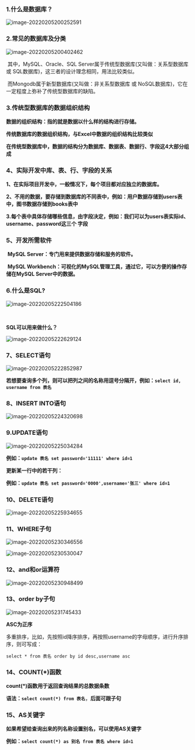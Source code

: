 ### 1.什么是数据库？

![image-20220205200252591](C:\Users\000\AppData\Roaming\Typora\typora-user-images\image-20220205200252591.png)



### 2.常见的数据库及分类

![image-20220205200402462](C:\Users\000\AppData\Roaming\Typora\typora-user-images\image-20220205200402462.png)

​		其中，MySQL、Oracle、SQL Server属于传统型数据库(又叫做：关系型数据库 或 SQL数据库)，这三者的设计理念相同，用法比较类似。

​		而Mongodb属于新型数据库(又叫做：非关系型数据库 或 NoSQL数据库)，它在一定程度上弥补了传统型数据库的缺陷。



### 3.传统型数据库的数据组织结构

​		**数据的组织结构：指的就是数据以什么样的结构进行存储。**

​		**传统数据库的数据组织结构，与Excel中数据的组织结构比较类似**

​		**在传统型数据库中，数据的结构分为数据库、数据表、数据行、字段这4大部分组成**



### 4、实际开发中库、表、行、字段的关系

​		**1、在实际项目开发中，一般情况下，每个项目都对应独立的数据库。**

​		**2、不用的数据，要存储到数据库的不同表中，例如：用户数据存储到users表中，图书数据存储到books表中**

​		**3.每个表中具体存储哪些信息，由字段决定，例如：我们可以为users表实际id、username、password这三个		字段**



### 5、开发所需软件

​		**MySQL Server：专门用来提供数据存储和服务的软件。**

​		**MySQL Workbench：可视化的MySQL管理工具，通过它，可以方便的操作存储在MySQL Server中的数据。**



### 6.什么是SQL?

![image-20220205222504186](C:\Users\000\AppData\Roaming\Typora\typora-user-images\image-20220205222504186.png)

​		

**SQL可以用来做什么？**

![image-20220205222629124](C:\Users\000\AppData\Roaming\Typora\typora-user-images\image-20220205222629124.png)



### 7、SELECT语句

![image-20220205222852987](C:\Users\000\AppData\Roaming\Typora\typora-user-images\image-20220205222852987.png)

**若想要查询多个列，则可以把列之间的名称用逗号分隔开，例如：`select id, username from 表名`**



### 8、INSERT INTO语句

![image-20220205224320698](C:\Users\000\AppData\Roaming\Typora\typora-user-images\image-20220205224320698.png)



### 9.UPDATE语句

![image-20220205225034284](C:\Users\000\AppData\Roaming\Typora\typora-user-images\image-20220205225034284.png)

**例如：`update 表名 set password='11111' where id=1`**



**更新某一行中的若干列：**

**例如：`update 表名 set password='0000',username='张三' where id=1`**



### 10、DELETE语句

![image-20220205225934655](C:\Users\000\AppData\Roaming\Typora\typora-user-images\image-20220205225934655.png)



### 11、WHERE子句

![image-20220205230346556](C:\Users\000\AppData\Roaming\Typora\typora-user-images\image-20220205230346556.png)

![image-20220205230530047](C:\Users\000\AppData\Roaming\Typora\typora-user-images\image-20220205230530047.png)



### 12、and和or运算符

![image-20220205230948499](C:\Users\000\AppData\Roaming\Typora\typora-user-images\image-20220205230948499.png)



### 13、order by子句

![image-20220205231745433](C:\Users\000\AppData\Roaming\Typora\typora-user-images\image-20220205231745433.png)

**ASC为正序**

多重排序，比如，先按照id降序排序，再按照username的字母顺序，进行升序排序，则可写成：

`select * from 表名 order by id desc,username asc`



### 14、COUNT(*)函数

**count(*)函数用于返回查询结果的总数据条数**

**语法：`select count(*) from 表名`**，**后面可跟子句**



### 15、AS关键字

**如果希望给查询出来的列名称设置别名，可以使用AS关键字**

**例如：`select count(*) as 别名 from 表名 where id=1 `**
